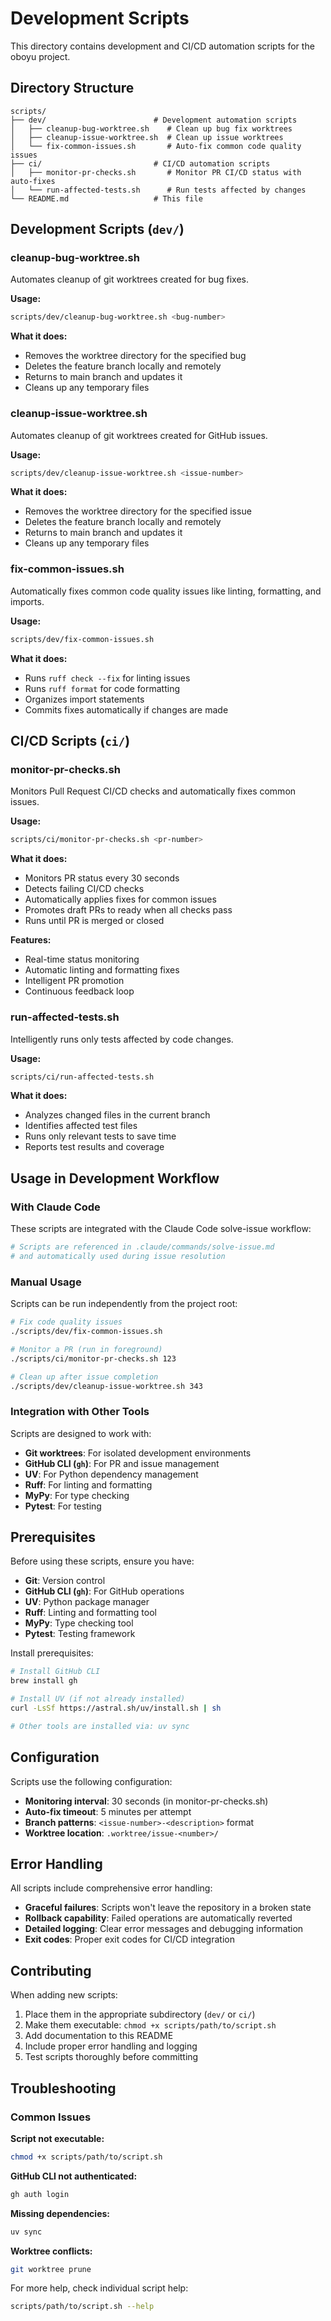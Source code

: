 # Development Scripts

This directory contains development and CI/CD automation scripts for the oboyu project.

## Directory Structure

```
scripts/
├── dev/                        # Development automation scripts
│   ├── cleanup-bug-worktree.sh    # Clean up bug fix worktrees
│   ├── cleanup-issue-worktree.sh  # Clean up issue worktrees
│   └── fix-common-issues.sh       # Auto-fix common code quality issues
├── ci/                         # CI/CD automation scripts
│   ├── monitor-pr-checks.sh       # Monitor PR CI/CD status with auto-fixes
│   └── run-affected-tests.sh      # Run tests affected by changes
└── README.md                   # This file
```

## Development Scripts (`dev/`)

### cleanup-bug-worktree.sh
Automates cleanup of git worktrees created for bug fixes.

**Usage:**
```bash
scripts/dev/cleanup-bug-worktree.sh <bug-number>
```

**What it does:**
- Removes the worktree directory for the specified bug
- Deletes the feature branch locally and remotely
- Returns to main branch and updates it
- Cleans up any temporary files

### cleanup-issue-worktree.sh
Automates cleanup of git worktrees created for GitHub issues.

**Usage:**
```bash
scripts/dev/cleanup-issue-worktree.sh <issue-number>
```

**What it does:**
- Removes the worktree directory for the specified issue
- Deletes the feature branch locally and remotely
- Returns to main branch and updates it
- Cleans up any temporary files

### fix-common-issues.sh
Automatically fixes common code quality issues like linting, formatting, and imports.

**Usage:**
```bash
scripts/dev/fix-common-issues.sh
```

**What it does:**
- Runs `ruff check --fix` for linting issues
- Runs `ruff format` for code formatting
- Organizes import statements
- Commits fixes automatically if changes are made

## CI/CD Scripts (`ci/`)

### monitor-pr-checks.sh
Monitors Pull Request CI/CD checks and automatically fixes common issues.

**Usage:**
```bash
scripts/ci/monitor-pr-checks.sh <pr-number>
```

**What it does:**
- Monitors PR status every 30 seconds
- Detects failing CI/CD checks
- Automatically applies fixes for common issues
- Promotes draft PRs to ready when all checks pass
- Runs until PR is merged or closed

**Features:**
- Real-time status monitoring
- Automatic linting and formatting fixes
- Intelligent PR promotion
- Continuous feedback loop

### run-affected-tests.sh
Intelligently runs only tests affected by code changes.

**Usage:**
```bash
scripts/ci/run-affected-tests.sh
```

**What it does:**
- Analyzes changed files in the current branch
- Identifies affected test files
- Runs only relevant tests to save time
- Reports test results and coverage

## Usage in Development Workflow

### With Claude Code
These scripts are integrated with the Claude Code solve-issue workflow:

```bash
# Scripts are referenced in .claude/commands/solve-issue.md
# and automatically used during issue resolution
```

### Manual Usage
Scripts can be run independently from the project root:

```bash
# Fix code quality issues
./scripts/dev/fix-common-issues.sh

# Monitor a PR (run in foreground)
./scripts/ci/monitor-pr-checks.sh 123

# Clean up after issue completion
./scripts/dev/cleanup-issue-worktree.sh 343
```

### Integration with Other Tools
Scripts are designed to work with:
- **Git worktrees**: For isolated development environments
- **GitHub CLI (`gh`)**: For PR and issue management
- **UV**: For Python dependency management
- **Ruff**: For linting and formatting
- **MyPy**: For type checking
- **Pytest**: For testing

## Prerequisites

Before using these scripts, ensure you have:
- **Git**: Version control
- **GitHub CLI (`gh`)**: For GitHub operations
- **UV**: Python package manager
- **Ruff**: Linting and formatting tool
- **MyPy**: Type checking tool
- **Pytest**: Testing framework

Install prerequisites:
```bash
# Install GitHub CLI
brew install gh

# Install UV (if not already installed)
curl -LsSf https://astral.sh/uv/install.sh | sh

# Other tools are installed via: uv sync
```

## Configuration

Scripts use the following configuration:
- **Monitoring interval**: 30 seconds (in monitor-pr-checks.sh)
- **Auto-fix timeout**: 5 minutes per attempt
- **Branch patterns**: `<issue-number>-<description>` format
- **Worktree location**: `.worktree/issue-<number>/`

## Error Handling

All scripts include comprehensive error handling:
- **Graceful failures**: Scripts won't leave the repository in a broken state
- **Rollback capability**: Failed operations are automatically reverted
- **Detailed logging**: Clear error messages and debugging information
- **Exit codes**: Proper exit codes for CI/CD integration

## Contributing

When adding new scripts:
1. Place them in the appropriate subdirectory (`dev/` or `ci/`)
2. Make them executable: `chmod +x scripts/path/to/script.sh`
3. Add documentation to this README
4. Include proper error handling and logging
5. Test scripts thoroughly before committing

## Troubleshooting

### Common Issues

**Script not executable:**
```bash
chmod +x scripts/path/to/script.sh
```

**GitHub CLI not authenticated:**
```bash
gh auth login
```

**Missing dependencies:**
```bash
uv sync
```

**Worktree conflicts:**
```bash
git worktree prune
```

For more help, check individual script help:
```bash
scripts/path/to/script.sh --help
```